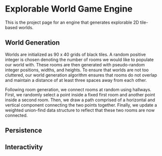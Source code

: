 # Explorable World Game Engine

This is the project page for an engine that generates explorable 2D tile-based worlds. 

## World Generation
Worlds are initialized as 90 x 40 grids of black tiles. A random positive integer is chosen denoting the number of rooms we would like to populate our world with. These rooms are then generated with pseudo-random integer positions, widths, and heights. To ensure that worlds are not too cluttered, our world generation algorithm ensures that rooms do not overlap and maintain a distance of at least three spaces away from each other. 

Following room generation, we connect rooms at random using hallways. First, we randomly select a point inside a fixed first room and another point inside a second room. Then, we draw a path comprised of a horizontal and vertical component connecting the two points together. Finally, we update a weighted union-find data structure to reflect that these two rooms are now connected.

## Persistence

## Interactivity
